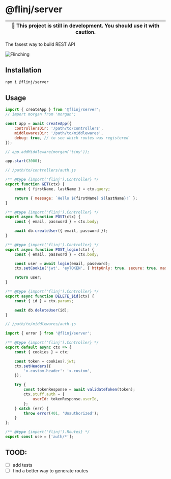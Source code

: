 # @flinj/server

| :construction: This project is still in development. You should use it with caution. |
| ------------------------------------------------------------------------------------ |

The fasest way to build REST API

![Flinching](https://media.giphy.com/media/TpXiNmXLdpOaEENYci/giphy.gif)

## Installation

```bash
npm i @flinj/server
```

## Usage

```js
import { createApp } from '@flinj/server';
// import morgan from 'morgan';

const app = await createApp({
	controllersDir: '/path/to/controllers',
	middlewaresDir: '/path/to/middlewares',
	debug: true, // to see which routes was registered
});

// app.addMiddleware(morgan('tiny'));

app.start(3000);
```

```js
// /path/to/controllers/auth.js

/** @type {import('flinj').Controller} */
export function GET(ctx) {
	const { firstName, lastName } = ctx.query;

	return { message: `Hello ${firstName} ${lastName}!` };
}

/** @type {import('flinj').Controller} */
export async function POST(ctx) {
	const { email, password } = ctx.body;

	await db.createUser({ email, password });
}

/** @type {import('flinj').Controller} */
export async function POST_login(ctx) {
	const { email, password } = ctx.body;

	const user = await login(email, password);
	ctx.setCookie('jwt', 'eyTOKEN', { httpOnly: true, secure: true, maxAge: 1000 * 60 * 60 * 24 * 3 });

	return user;
}

/** @type {import('flinj').Controller} */
export async function DELETE_$id(ctx) {
	const { id } = ctx.params;

	await db.deleteUser(id);
}
```

```js
// /path/to/middlewares/auth.js

import { error } from '@flinj/server';

/** @type {import('flinj').Controller} */
export default async ctx => {
	const { cookies } = ctx;

	const token = cookies?.jwt;
	ctx.setHeaders({
		'x-custom-header': 'x-custom',
	});

	try {
		const tokenResponse = await validateToken(token);
		ctx.stuff.auth = {
			userId: tokenResponse.userId,
		};
	} catch (err) {
		throw error(401, 'Unauthorized');
	}
};

/** @type {import('flinj').Routes} */
export const use = ['auth/*'];
```

## TOOD:

- [ ] add tests
- [ ] find a better way to generate routes
